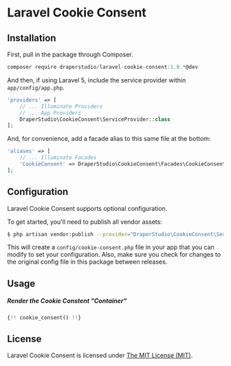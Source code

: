 # Laravel Cookie Consent

## Installation

First, pull in the package through Composer.

```js
composer require draperstudio/laravel-cookie-consent:1.0.*@dev
```

And then, if using Laravel 5, include the service provider within `app/config/app.php`.

```php
'providers' => [
    // ... Illuminate Providers
    // ... App Providers
    DraperStudio\CookieConsent\ServiceProvider::class
];
```

And, for convenience, add a facade alias to this same file at the bottom:

```php
'aliases' => [
    // ... Illuminate Facades
    'CookieConsent' => DraperStudio\CookieConsent\Facades\CookieConsent::class
];
```

## Configuration

Laravel Cookie Consent supports optional configuration.

To get started, you'll need to publish all vendor assets:

```bash
$ php artisan vendor:publish --provider="DraperStudio\CookieConsent\ServiceProvider"
```

This will create a `config/cookie-consent.php` file in your app that you can modify to set your configuration. Also, make sure you check for changes to the original config file in this package between releases.

## Usage

##### Render the Cookie Constent "Container"

```php
{!! cookie_consent() !!}
```

## License

Laravel Cookie Consent is licensed under [The MIT License (MIT)](LICENSE).
